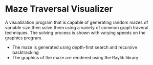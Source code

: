 # Maze Traversal Visualizer

A visualization program that is capable of generating random mazes of variable size then solve them using a variety of common graph traveral techniques. The solving process is shown with varying speeds on the graphics program.

- The maze is generated using depth-first search and recursive backtracking
- The graphics of the maze are rendered using the Raylib library
